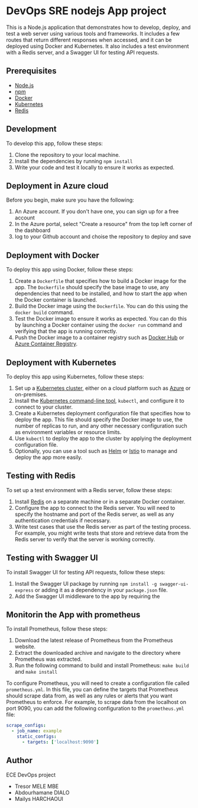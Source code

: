 # DevOps SRE nodejs App project

This is a Node.js application that demonstrates how to develop, deploy, and test a web server using various tools and frameworks. It includes a few routes that return different responses when accessed, and it can be deployed using Docker and Kubernetes. It also includes a test environment with a Redis server, and a Swagger UI for testing API requests.

## Prerequisites

- [Node.js](https://nodejs.org/)
- [npm](https://www.npmjs.com/)
- [Docker](https://www.docker.com/)
- [Kubernetes](https://kubernetes.io/)
- [Redis](https://redis.io/)

## Development

To develop this app, follow these steps:

1. Clone the repository to your local machine.
2. Install the dependencies by running `npm install`
3. Write your code and test it locally to ensure it works as expected.

## Deployment in Azure cloud
Before you begin, make sure you have the following:

1. An Azure account. If you don't have one, you can sign up for a free account
2. In the Azure portal, select "Create a resource" from the top left corner of the dashboard
3. log to your Github account and choise the repository to deploy and save

## Deployment with Docker

To deploy this app using Docker, follow these steps:

1. Create a `Dockerfile` that specifies how to build a Docker image for the app. The `Dockerfile` should specify the base image to use, any dependencies that need to be installed, and how to start the app when the Docker container is launched.
2. Build the Docker image using the `Dockerfile`. You can do this using the `docker build` command.
3. Test the Docker image to ensure it works as expected. You can do this by launching a Docker container using the `docker run` command and verifying that the app is running correctly.
4. Push the Docker image to a container registry such as [Docker Hub](https://hub.docker.com/) or [Azure Container Registry](https://azure.microsoft.com/en-us/services/container-registry/).

## Deployment with Kubernetes

To deploy this app using Kubernetes, follow these steps:

1. Set up a [Kubernetes cluster](https://kubernetes.io/docs/setup/), either on a cloud platform such as [Azure](https://azure.microsoft.com/en-us/services/kubernetes-service/) or on-premises.
2. Install the [Kubernetes command-line tool](https://kubernetes.io/docs/tasks/tools/install-kubectl/), `kubectl`, and configure it to connect to your cluster.
3. Create a Kubernetes deployment configuration file that specifies how to deploy the app. This file should specify the Docker image to use, the number of replicas to run, and any other necessary configuration such as environment variables or resource limits.
4. Use `kubectl` to deploy the app to the cluster by applying the deployment configuration file.
5. Optionally, you can use a tool such as [Helm](https://helm.sh/) or [Istio](https://istio.io/) to manage and deploy the app more easily.

## Testing with Redis

To set up a test environment with a Redis server, follow these steps:

1. Install [Redis](https://redis.io/download) on a separate machine or in a separate Docker container.
2. Configure the app to connect to the Redis server. You will need to specify the hostname and port of the Redis server, as well as any authentication credentials if necessary.
3. Write test cases that use the Redis server as part of the testing process. For example, you might write tests that store and retrieve data from the Redis server to verify that the server is working correctly.

## Testing with Swagger UI

To install Swagger UI for testing API requests, follow these steps:

1. Install the Swagger UI package by running `npm install -g swagger-ui-express` or adding it as a dependency in your `package.json` file.
2. Add the Swagger UI middleware to the app by requiring the

## Monitorin the App with prometheus

To install Prometheus, follow these steps:

1. Download the latest release of Prometheus from the Prometheus website.
2. Extract the downloaded archive and navigate to the directory where Prometheus was extracted.
3. Run the following command to build and install Prometheus: `make build` and `make install`

To configure Prometheus, you will need to create a configuration file called `prometheus.yml`. In this file, you can define the targets that Prometheus should scrape data from, as well as any rules or alerts that you want Prometheus to enforce.
For example, to scrape data from the localhost on port 9090, you can add the following configuration to the `prometheus.yml` file:

```yaml
scrape_configs:
  - job_name: example
    static_configs:
      - targets: ['localhost:9090']
````
## Author
ECE DevOps project
- Tresor MELE MBE
- Abdourhamane DIALO 
- Mailys HARCHAOUI
